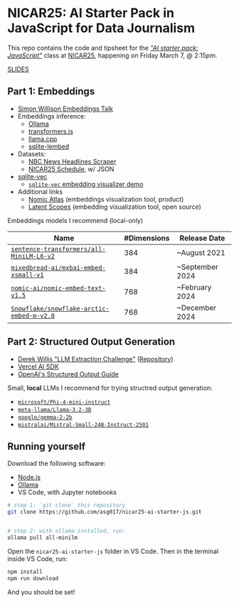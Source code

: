 # NICAR25: AI Starter Pack in JavaScript for Data Journalism

This repo contains the code and tipsheet for the [*"AI starter pack: JavaScript"*](https://schedules.ire.org/nicar-2025/index.html#1175) class at [NICAR25](https://www.ire.org/training/conferences/nicar-2025/), happening on Friday March 7,  @ 2:15pm.


[SLIDES](https://docs.google.com/presentation/d/1bFHQg6DAoiKJ7G_yGF2mM1X3WWtN6tTGQMbZuvg2678/edit?usp=sharing)

## Part 1: Embeddings

- [Simon Willison Embeddings Talk](https://www.youtube.com/watch?time_continue=50&v=ArnMdc-ICCM&source_ve_path=MjM4NTE)
- Embeddings inference:
  - [Ollama](https://ollama.com/)
  - [transformers.js](https://huggingface.co/docs/transformers.js/en/index)
  - [llama.cpp](https://github.com/ggml-org/llama.cpp)
  - [sqlite-lembed](https://github.com/asg017/sqlite-lembed)
- Datasets:
  - [NBC News Headlines Scraper](https://github.com/asg017/nbc-headlines-scraper)
  - [NICAR25 Schedule](https://schedules.ire.org/nicar-2025/), w/ JSON
- [sqlite-vec](https://github.com/asg017/sqlite-vec)
  - [`sqlite-vec` embedding visualizer demo](https://observablehq.com/d/04bc1c1b0de9db7c)
- Additional links
  - [Nomic Atlas](https://atlas.nomic.ai/) (embeddings visualization tool, product)
  - [Latent Scopes](https://github.com/enjalot/latent-scope) (embedding visualization tool, open source)

Embeddings models I recommend (local-only)

| Name                                                                                                        | #Dimensions | Release Date    |
| ----------------------------------------------------------------------------------------------------------- | ----------- | --------------- |
| [`sentence-transformers/all-MiniLM-L6-v2`](https://huggingface.co/sentence-transformers/all-MiniLM-L6-v2)   | 384         | ~August 2021    |
| [`mixedbread-ai/mxbai-embed-xsmall-v1`](https://huggingface.co/mixedbread-ai/mxbai-embed-xsmall-v1)         | 384         | ~September 2024 |
| [`nomic-ai/nomic-embed-text-v1.5`](https://huggingface.co/nomic-ai/nomic-embed-text-v1.5)                   | 768         | ~February 2024  |
| [`Snowflake/snowflake-arctic-embed-m-v2.0`](https://huggingface.co/Snowflake/snowflake-arctic-embed-m-v2.0) | 768         | ~December 2024  |

## Part 2: Structured Output Generation

- [Derek Willis "LLM Extraction Challenge"](https://thescoop.org/archives/2025/01/27/llm-extraction-challenge-fundraising-emails/index.html) ([Repository](https://github.com/dwillis/LLM-Extraction-Challenge))
- [Vercel AI SDK](https://sdk.vercel.ai/)
- [OpenAI's Structured Output Guide](https://platform.openai.com/docs/guides/structured-outputs)


Small, **local** LLMs I recommend for trying structred output generation:

- [`microsoft/Phi-4-mini-instruct`](https://huggingface.co/microsoft/Phi-4-mini-instruct)
- [`meta-llama/Llama-3.2-3B`](https://huggingface.co/meta-llama/Llama-3.2-3B)
- [`google/gemma-2-2b`](https://huggingface.co/google/gemma-2-2b)
- [`mistralai/Mistral-Small-24B-Instruct-2501`](https://huggingface.co/mistralai/Mistral-Small-24B-Instruct-2501)

## Running yourself

Download the following software:
- [Node.js](https://nodejs.org/en/download)
- [Ollama](https://ollama.com/download)
- VS Code, with Jupyter notebooks

```bash
# step 1: `git clone` this repository
git clone https://github.com/asg017/nicar25-ai-starter-js.git


# step 2: with ollama installed, run:
ollama pull all-minilm
```

Open the `nicar25-ai-starter-js` folder in VS Code. Then in the terminal inside VS Code, run:

```bash
npm install
npm run download
```

And you should be set!